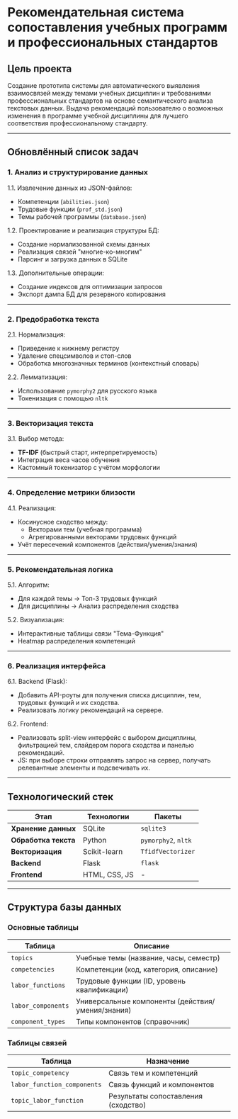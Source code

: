 # Рекомендательная система сопоставления учебных программ и профессиональных стандартов

## Цель проекта
Создание прототипа системы для автоматического выявления взаимосвязей между темами учебных дисциплин и требованиями профессиональных стандартов на основе семантического анализа текстовых данных.
Выдача рекомендаций пользователю о возможных изменения в программе учебной дисциплины для лучшего соответствия профессиональному стандарту.

---

## Обновлённый список задач

### 1. Анализ и структурирование данных
1.1. Извлечение данных из JSON-файлов:
- Компетенции (`abilities.json`)
- Трудовые функции (`prof_std.json`)
- Темы рабочей программы (`database.json`)

1.2. Проектирование и реализация структуры БД:
- Создание нормализованной схемы данных
- Реализация связей "многие-ко-многим"
- Парсинг и загрузка данных в SQLite

1.3. Дополнительные операции:
- Создание индексов для оптимизации запросов
- Экспорт дампа БД для резервного копирования

---

### 2. Предобработка текста
2.1. Нормализация:
- Приведение к нижнему регистру
- Удаление спецсимволов и стоп-слов
- Обработка многозначных терминов (контекстный словарь)

2.2. Лемматизация:
- Использование `pymorphy2` для русского языка
- Токенизация с помощью `nltk`

---

### 3. Векторизация текста
3.1. Выбор метода:
- **TF-IDF** (быстрый старт, интерпретируемость)
- Интеграция веса часов обучения
- Кастомный токенизатор с учётом морфологии

---

### 4. Определение метрики близости
4.1. Реализация:
- Косинусное сходство между:
  - Векторами тем (учебная программа)
  - Агрегированными векторами трудовых функций
- Учёт пересечений компонентов (действия/умения/знания)

---

### 5. Рекомендательная логика
5.1. Алгоритм:
- Для каждой темы → Топ-3 трудовых функций
- Для дисциплины → Анализ распределения сходства

5.2. Визуализация:
- Интерактивные таблицы связи "Тема-Функция"
- Heatmap распределения компетенций

---

### 6. Реализация интерфейса
6.1. Backend (Flask):
- Добавить API-роуты для получения списка дисциплин, тем, трудовых функций и их сходства.
- Реализовать логику рекомендаций на сервере.

6.2. Frontend:
- Реализовать split-view интерфейс с выбором дисциплины, фильтрацией тем, слайдером порога сходства и панелью рекомендаций.
- JS: при выборе строки отправлять запрос на сервер, получать релевантные элементы и подсвечивать их.

---

## Технологический стек
| Этап | Технологии | Пакеты |
|-------|------------|--------|
| **Хранение данных** | SQLite | `sqlite3` |
| **Обработка текста** | Python | `pymorphy2`, `nltk` |
| **Векторизация** | Scikit-learn | `TfidfVectorizer` |
| **Backend** | Flask | `flask` |
| **Frontend** | HTML, CSS, JS | - |

---

## Структура базы данных
### Основные таблицы
| Таблица | Описание |
|---------|----------|
| `topics` | Учебные темы (название, часы, семестр) |
| `competencies` | Компетенции (код, категория, описание) |
| `labor_functions` | Трудовые функции (ID, уровень квалификации) |
| `labor_components` | Универсальные компоненты (действия/умения/знания) |
| `component_types` | Типы компонентов (справочник) |

### Таблицы связей
| Таблица | Назначение |
|---------|------------|
| `topic_competency` | Связь тем и компетенций |
| `labor_function_components` | Связь функций и компонентов |
| `topic_labor_function` | Результаты сопоставления (сходство) |
